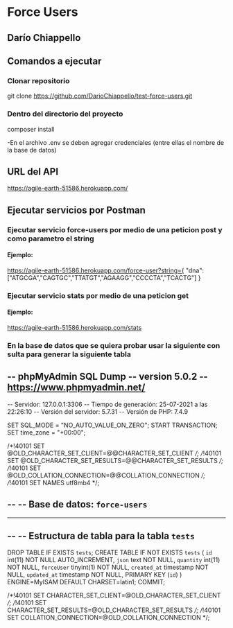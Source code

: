 # Force Users
## Darío Chiappello

## Comandos a ejecutar
### Clonar repositorio
git clone https://github.com/DarioChiappello/test-force-users.git


### Dentro del directorio del proyecto
composer install

-En el archivo .env se deben agregar credenciales (entre ellas el nombre de la base de datos)

## URL del API
https://agile-earth-51586.herokuapp.com/

## Ejecutar servicios por Postman

### Ejecutar servicio force-users por medio de una peticion post y como parametro el string
#### Ejemplo: 
https://agile-earth-51586.herokuapp.com/force-user?string={
"dna":["ATGCGA","CAGTGC","TTATGT","AGAAGG","CCCCTA","TCACTG"]
}

### Ejecutar servicio stats por medio de una peticion get
#### Ejemplo:
https://agile-earth-51586.herokuapp.com/stats



### En la base de datos que se quiera probar usar la siguiente con sulta para generar la siguiente tabla
-- phpMyAdmin SQL Dump
-- version 5.0.2
-- https://www.phpmyadmin.net/
--
-- Servidor: 127.0.0.1:3306
-- Tiempo de generación: 25-07-2021 a las 22:26:10
-- Versión del servidor: 5.7.31
-- Versión de PHP: 7.4.9

SET SQL_MODE = "NO_AUTO_VALUE_ON_ZERO";
START TRANSACTION;
SET time_zone = "+00:00";


/*!40101 SET @OLD_CHARACTER_SET_CLIENT=@@CHARACTER_SET_CLIENT */;
/*!40101 SET @OLD_CHARACTER_SET_RESULTS=@@CHARACTER_SET_RESULTS */;
/*!40101 SET @OLD_COLLATION_CONNECTION=@@COLLATION_CONNECTION */;
/*!40101 SET NAMES utf8mb4 */;

--
-- Base de datos: `force-users`
--

-- --------------------------------------------------------

--
-- Estructura de tabla para la tabla `tests`
--

DROP TABLE IF EXISTS `tests`;
CREATE TABLE IF NOT EXISTS `tests` (
  `id` int(11) NOT NULL AUTO_INCREMENT,
  `json` text NOT NULL,
  `quantity` int(11) NOT NULL,
  `forceUser` tinyint(1) NOT NULL,
  `created_at` timestamp NOT NULL,
  `updated_at` timestamp NOT NULL,
  PRIMARY KEY (`id`)
) ENGINE=MyISAM DEFAULT CHARSET=latin1;
COMMIT;

/*!40101 SET CHARACTER_SET_CLIENT=@OLD_CHARACTER_SET_CLIENT */;
/*!40101 SET CHARACTER_SET_RESULTS=@OLD_CHARACTER_SET_RESULTS */;
/*!40101 SET COLLATION_CONNECTION=@OLD_COLLATION_CONNECTION */;
